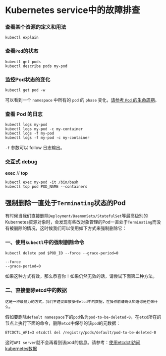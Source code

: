 # Kubernetes service中的故障排查

### 查看某个资源的定义和用法

```
kubectl explain
```

### 查看`Pod`的状态

```
kubectl get pods
kubectl describe pods my-pod
```

### 监控Pod状态的变化

```
kubectl get pod -w
```

可以看到一个 `namespace` 中所有的 `pod` 的 `phase` 变化，[请参考 `Pod` 的生命周期]()。

### 查看 Pod 的日志

```
kubectl logs my-pod
kubectl logs my-pod -c my-container
kubectl logs -f my-pod
kubectl logs -f my-pod -c my-container
```

`-f` 参数可以 follow 日志输出。

### 交互式 debug

**exec**   //  **top**

```
kubectl exec my-pod -it /bin/bash
kubectl top pod POD_NAME --containers
```


## 强制删除一直处于`Terminating`状态的Pod

有时候当我们直接删除`Deployment/DaemonSets/StatefulSet`等最高级别的Kubernetes资源对象时，会发现有些改对象管理的Pod一直处于`Terminating`而没有被删除的情况，这时候我们可以使用如下方式来强制删除它：

### 一、使用`kubectl`中的强制删除命令

```
kubectl delete pod $POD_ID --force --grace-period=0
```

```
--force
--grace-period=0
```

如果这种方式有效，那么恭喜你！如果仍然无效的话，请尝试下面第二种方法。

### 二、直接删除etcd中的数据

	这是一种最暴力的方式，我们不建议直接操作etcd中的数据，在操作前请确认知道你是在做什么。

假如要删除`default namespace`下的`pod`名为`pod-to-be-deleted-0`，在`etcd`所在的节点上执行下面的命令，删除`etcd`中保存的该`pod`的元数据：

```
ETCDCTL_API=3 etcdctl del /registry/pods/default/pod-to-be-deleted-0
```

这时`API server`就不会再看到该pod的信息。请参考：[使用etcdctl访问kubernetes数据](k8s_skill2_etcdctl.md)

















